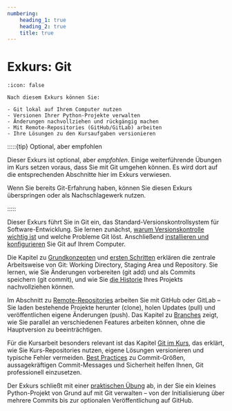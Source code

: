 ```yaml
---
numbering:
    heading_1: true
    heading_2: true
    title: true
---
```


# Exkurs: Git

```{seealso} 🎓 Lernziele
:icon: false

Nach diesem Exkurs können Sie:

- Git lokal auf Ihrem Computer nutzen
- Versionen Ihrer Python-Projekte verwalten
- Änderungen nachvollziehen und rückgängig machen
- Mit Remote-Repositories (GitHub/GitLab) arbeiten
- Ihre Lösungen zu den Kursaufgaben versionieren

```

:::::{tip} Optional, aber empfohlen

Dieser Exkurs ist optional, aber _empfohlen_. Einige weiterführende Übungen
im Kurs setzen voraus, dass Sie mit Git umgehen können. Es wird dort auf die
entsprechenden Abschnitte hier im Exkurs verwiesen.

Wenn Sie bereits Git-Erfahrung haben, können Sie diesen Exkurs überspringen
oder als Nachschlagewerk nutzen.

:::::

Dieser Exkurs führt Sie in Git ein, das Standard-Versionskontrollsystem für
Software-Entwicklung. Sie lernen zunächst, [warum Versionskontrolle wichtig
ist](010-Was_ist_Versionskontrolle.md) und welche Probleme Git löst.
Anschließend [installieren und
konfigurieren](020-Installation_Konfiguration.md) Sie Git auf Ihrem Computer.

Die Kapitel zu [Grundkonzepten](030-Grundkonzepte.md) und [ersten
Schritten](040-Erste_Schritte.md) erklären die zentrale Arbeitsweise von Git:
Working Directory, Staging Area und Repository. Sie lernen, wie Sie Änderungen
vorbereiten (git add) und als Commits speichern (git commit), und wie Sie [die
Historie](050-Historie.md) Ihres Projekts nachvollziehen können.

Im Abschnitt zu [Remote-Repositories](060-Remote_Repositories.md) arbeiten Sie
mit GitHub oder GitLab – Sie laden bestehende Projekte herunter (clone), holen
Updates (pull) und veröffentlichen eigene Änderungen (push). Das Kapitel zu
[Branches](070-Branches.md) zeigt, wie Sie parallel an verschiedenen Features
arbeiten können, ohne die Hauptversion zu beeinträchtigen.

Für die Kursarbeit besonders relevant ist das Kapitel [Git im
Kurs](080-Git_im_Kurs.md), das erklärt, wie Sie Kurs-Repositories nutzen,
eigene Lösungen versionieren und typische Fehler vermeiden. [Best
Practices](090-Best_Practices.md) zu Commit-Größen, aussagekräftigen
Commit-Messages und Sicherheit helfen Ihnen, Git professionell einzusetzen.

Der Exkurs schließt mit einer [praktischen Übung](100-Uebung.md) ab, in der Sie
ein kleines Python-Projekt von Grund auf mit Git verwalten – von der
Initialisierung über mehrere Commits bis zur optionalen Veröffentlichung auf
GitHub.
